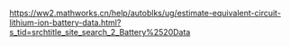 https://ww2.mathworks.cn/help/autoblks/ug/estimate-equivalent-circuit-lithium-ion-battery-data.html?s_tid=srchtitle_site_search_2_Battery%2520Data
